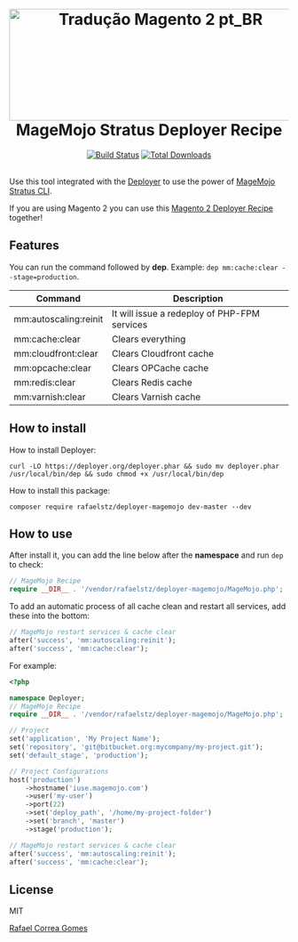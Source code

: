 <h1 align="center">
  <br>
    <img src="https://magemojo.com/magento/skin/frontend/b-responsive/magemojo/images/mojostratus.png" alt="Tradução Magento 2 pt_BR" width="530" height="201" title="MageMojo Deployer Recipe"/> 
  <br>
    MageMojo Stratus Deployer Recipe
  <br>
</h1>
<div align="center">
<a href="https://travis-ci.org/rafaelstz/deployer-magemojo"><img src="https://travis-ci.org/rafaelstz/deployer-magemojo.svg?branch=master" alt="Build Status"></a>
<a href="https://packagist.org/packages/rafaelstz/deployer-magemojo"><img src="https://img.shields.io/packagist/dt/rafaelstz/deployer-magemojo.svg" alt="Total Downloads"></a>
<br><br>
</div>

Use this tool integrated with the [Deployer](https://deployer.org/) to use the power of [MageMojo Stratus CLI](https://magemojo.com/kb/knowledge-base/stratus-cli/).

If you are using Magento 2 you can use this [Magento 2 Deployer Recipe](https://github.com/rafaelstz/deployer-magento2) together!

Features
-----

You can run the command followed by **dep**. Example: `dep mm:cache:clear --stage=production`.

| Command | Description |
|----------|-------------|
| mm:autoscaling:reinit | It will issue a redeploy of PHP-FPM services |
| mm:cache:clear | Clears everything |
| mm:cloudfront:clear | Clears Cloudfront cache |
| mm:opcache:clear | Clears OPCache cache |
| mm:redis:clear | Clears Redis cache |
| mm:varnish:clear | Clears Varnish cache |

How to install
-------

How to install Deployer:

```
curl -LO https://deployer.org/deployer.phar && sudo mv deployer.phar /usr/local/bin/dep && sudo chmod +x /usr/local/bin/dep
```

How to install this package:

```
composer require rafaelstz/deployer-magemojo dev-master --dev
```

How to use
-----

After install it, you can add the line below after the **namespace** and run `dep` to check:

```php
// MageMojo Recipe
require __DIR__ . '/vendor/rafaelstz/deployer-magemojo/MageMojo.php';
```

To add an automatic process of all cache clean and restart all services, add these into the bottom:

```php
// MageMojo restart services & cache clear
after('success', 'mm:autoscaling:reinit');
after('success', 'mm:cache:clear');
```

For example:

```php
<?php

namespace Deployer;
// MageMojo Recipe
require __DIR__ . '/vendor/rafaelstz/deployer-magemojo/MageMojo.php';

// Project
set('application', 'My Project Name');
set('repository', 'git@bitbucket.org:mycompany/my-project.git');
set('default_stage', 'production');

// Project Configurations
host('production')
    ->hostname('iuse.magemojo.com')
    ->user('my-user')
    ->port(22)
    ->set('deploy_path', '/home/my-project-folder')
    ->set('branch', 'master')
    ->stage('production');

// MageMojo restart services & cache clear
after('success', 'mm:autoscaling:reinit');
after('success', 'mm:cache:clear');

```

License
-----

MIT

[Rafael Correa Gomes](https://www.linkedin.com/in/rafaelcgstz/)
